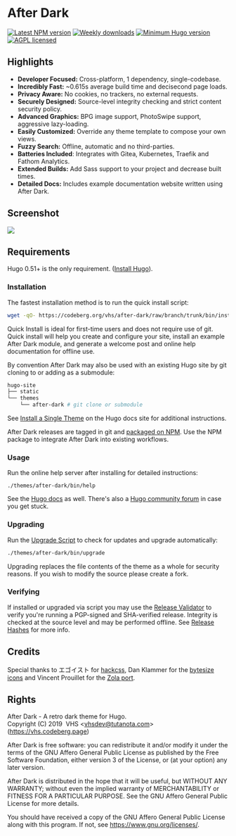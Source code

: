 # After Dark

[![Latest NPM version](https://flat.badgen.net/npm/v/after-dark)](https://www.npmjs.com/after-dark)
[![Weekly downloads](https://flat.badgen.net/npm/dw/after-dark)](https://www.npmjs.com/after-dark)
[![Minimum Hugo version](https://flat.badgen.net/badge/hugo/>=0.51/FF4088)](https://gohugo.io)
[![AGPL licensed](https://img.shields.io/npm/l/after-dark.svg?style=flat-square&longCache=true)](https://codeberg.org/vhs/after-dark/src/branch/trunk/COPYING)

## Highlights

- **Developer Focused:** Cross-platform, 1 dependency, single-codebase.
- **Incredibly Fast:** ~0.615s average build time and decisecond page loads.
- **Privacy Aware:** No cookies, no trackers, no external requests.
- **Securely Designed:** Source-level integrity checking and strict content security policy.
- **Advanced Graphics:** BPG image support, PhotoSwipe support, aggressive lazy-loading.
- **Easily Customized:** Override any theme template to compose your own views.
- **Fuzzy Search:** Offline, automatic and no third-parties.
- **Batteries Included**: Integrates with Gitea, Kubernetes, Traefik and Fathom Analytics.
- **Extended Builds:** Add Sass support to your project and decrease built times.
- **Detailed Docs:** Includes example documentation website written using After Dark.

## Screenshot

[![](https://codeberg.org/vhs/after-dark/raw/branch/trunk/docs/static/images/screenshots/after-dark-v6.15.0-homepage-fs8.png)](https://codeberg.org/vhs/after-dark)

## Requirements

Hugo 0.51+ is the only requirement. ([Install Hugo](https://gohugo.io/getting-started/installing/)).

### Installation

The fastest installation method is to run the quick install script:

```sh
wget -qO- https://codeberg.org/vhs/after-dark/raw/branch/trunk/bin/install | sh
```

Quick Install is ideal for first-time users and does not require use of git. Quick install will help you create and configure your site, install an example After Dark module, and generate a welcome post and online help documentation for offline use.

By convention After Dark may also be used with an existing Hugo site by git cloning to or adding as a submodule:

```sh
hugo-site
├── static
└── themes
    └── after-dark # git clone or submodule
```

See [Install a Single Theme](https://gohugo.io/themes/installing-and-using-themes/#install-a-single-theme) on the Hugo docs site for additional instructions.

After Dark releases are tagged in git and [packaged on NPM](https://www.npmjs.com/package/after-dark). Use the NPM package to integrate After Dark into existing workflows.

### Usage

Run the online help server after installing for detailed instructions:

```
./themes/after-dark/bin/help
```

See the [Hugo docs](https://gohugo.io/documentation/) as well. There's also a [Hugo community forum](https://discourse.gohugo.io/) in case you get stuck.

### Upgrading

Run the [Upgrade Script](https://vhs.codeberg.page/after-dark/feature/upgrade-script/) to check for updates and upgrade automatically:

```sh
./themes/after-dark/bin/upgrade
```

Upgrading replaces the file contents of the theme as a whole for security reasons. If you wish to modify the source please create a fork.

### Verifying

If installed or upgraded via script you may use the [Release Validator](https://vhs.codeberg.page/after-dark/validate/) to verify you're running a PGP-signed and SHA-verified release. Integrity is checked at the source level and may be performed offline. See [Release Hashes](https://vhs.codeberg.page/after-dark/feature/release-hashes/) for more info.

## Credits

Special thanks to エゴイスト for [hackcss](https://codeberg.org/vhs/mirrors/hack), Dan Klammer for the [bytesize icons](https://codeberg.org/vhs/mirrors/bytesize-icons) and Vincent Prouillet for the [Zola port](https://www.getzola.org/themes/after-dark/).

## Rights

After Dark - A retro dark theme for Hugo.<br>
Copyright (C) 2019&nbsp;&nbsp;VHS &lt;vhsdev@tutanota.com&gt; (https://vhs.codeberg.page)

After Dark is free software: you can redistribute it and/or modify
it under the terms of the GNU Affero General Public License as published
by the Free Software Foundation, either version 3 of the License, or
(at your option) any later version.

After Dark is distributed in the hope that it will be useful,
but WITHOUT ANY WARRANTY; without even the implied warranty of
MERCHANTABILITY or FITNESS FOR A PARTICULAR PURPOSE.  See the
GNU Affero General Public License for more details.

You should have received a copy of the GNU Affero General Public License
along with this program.  If not, see <https://www.gnu.org/licenses/>.

